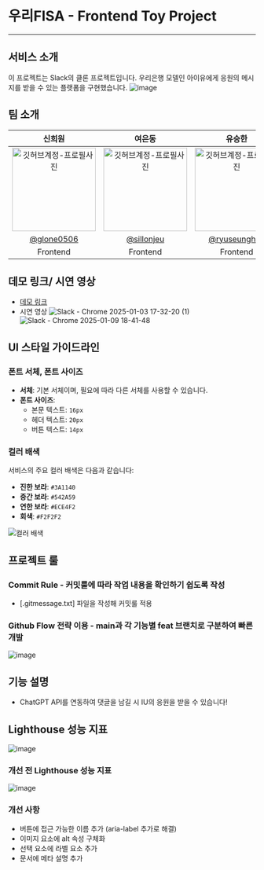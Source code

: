 # 우리FISA - Frontend Toy Project

---

## 서비스 소개

이 프로젝트는 Slack의 클론 프로젝트입니다. 우리은행 모델인 아이유에게 응원의 메시지를 받을 수 있는 플랫폼을 구현했습니다.
![image](https://github.com/user-attachments/assets/842b4b4b-f2a1-47c8-a6f8-db6640cf6113)

## 팀 소개

|                                                  신희원                                                   |                                                  여은동                                                  |                                                  유승한                                                   |
| :-------------------------------------------------------------------------------------------------------: | :------------------------------------------------------------------------------------------------------: | :-------------------------------------------------------------------------------------------------------: |
| <img src="https://avatars.githubusercontent.com/u/104755384?v=4" width="170" alt="깃허브계정-프로필사진"> | <img src="https://avatars.githubusercontent.com/u/59414536?v=4" width="170" alt="깃허브계정-프로필사진"> | <img src="https://avatars.githubusercontent.com/u/106146847?v=4" width="170" alt="깃허브계정-프로필사진"> |
|                                [@glone0506](https://github.com/glone0506)                                 |                                [@sillonjeu](https://github.com/sillonjeu)                                |                              [@ryuseunghan](https://github.com/ryuseunghan)                               |
|                                                 Frontend                                                  |                                                 Frontend                                                 |                                                 Frontend                                                  |

## 데모 링크/ 시연 영상

- [데모 링크](https://woorifisa-service-dev-4th.github.io/frontend-1st-slack/src/main-page.html)
- 시연 영상
  ![Slack - Chrome 2025-01-03 17-32-20 (1)](https://github.com/user-attachments/assets/702193e6-ebfa-4555-a04d-4a693ec30e71)
  ![Slack - Chrome 2025-01-09 18-41-48](https://github.com/user-attachments/assets/43d3df5c-2ea2-44bb-bf99-2884204ec7be)


## UI 스타일 가이드라인

### 폰트 서체, 폰트 사이즈

- **서체**: 기본 서체이며, 필요에 따라 다른 서체를 사용할 수 있습니다.
- **폰트 사이즈**:
  - 본문 텍스트: `16px`
  - 헤더 텍스트: `20px`
  - 버튼 텍스트: `14px`

### 컬러 배색

서비스의 주요 컬러 배색은 다음과 같습니다:

- **진한 보라**: `#3A1140`
- **중간 보라**: `#542A59`
- **연한 보라**: `#ECE4F2`
- **회색**: `#F2F2F2`

![컬러 배색](https://github.com/user-attachments/assets/6776a4bc-e041-4422-abce-6ff101ad8433)

## 프로젝트 룰

### Commit Rule - 커밋룰에 따라 작업 내용을 확인하기 쉽도록 작성

- [.gitmessage.txt] 파일을 작성해 커밋룰 적용

### Github Flow 전략 이용 - main과 각 기능별 feat 브랜치로 구분하여 빠른 개발

![image](https://github.com/user-attachments/assets/0f69f9a1-6e1d-4dda-95b6-4bd315c2c561)

## 기능 설명

- ChatGPT API를 연동하여 댓글을 남길 시 IU의 응원을 받을 수 있습니다!

## Lighthouse 성능 지표

![image](https://github.com/user-attachments/assets/917108ac-f051-4fdc-a56c-f200fcdb59e9)

### 개선 전 Lighthouse 성능 지표

![image](https://github.com/user-attachments/assets/94053249-a86a-4c09-874f-95f0be368a01)

### 개선 사항

- 버튼에 접근 가능한 이름 추가 (aria-label 추가로 해결)
- 이미지 요소에 alt 속성 구체화
- 선택 요소에 라벨 요소 추가
- 문서에 메타 설명 추가
